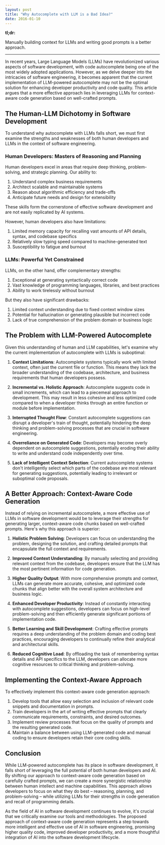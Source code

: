 ```yaml
---
layout: post
title: "Why Autocomplete with LLM is a Bad Idea?"
date: 2016-01-10
---
```


**tl;dr:**

Manually building context for LLMs and writing good prompts is a better approach.

---

In recent years, Large Language Models (LLMs) have revolutionized various aspects of software development, with code autocomplete being one of the most widely adopted applications. However, as we delve deeper into the intricacies of software engineering, it becomes apparent that the current implementation of LLM-powered autocomplete may not be the optimal solution for enhancing developer productivity and code quality. This article argues that a more effective approach lies in leveraging LLMs for context-aware code generation based on well-crafted prompts.

## The Human-LLM Dichotomy in Software Development

To understand why autocomplete with LLMs falls short, we must first examine the strengths and weaknesses of both human developers and LLMs in the context of software engineering.

### Human Developers: Masters of Reasoning and Planning

Human developers excel in areas that require deep thinking, problem-solving, and strategic planning. Our ability to:

1. Understand complex business requirements
2. Architect scalable and maintainable systems
3. Reason about algorithmic efficiency and trade-offs
4. Anticipate future needs and design for extensibility

These skills form the cornerstone of effective software development and are not easily replicated by AI systems.

However, human developers also have limitations:

1. Limited memory capacity for recalling vast amounts of API details, syntax, and codebase specifics
2. Relatively slow typing speed compared to machine-generated text
3. Susceptibility to fatigue and burnout

### LLMs: Powerful Yet Constrained

LLMs, on the other hand, offer complementary strengths:

1. Exceptional at generating syntactically correct code
2. Vast knowledge of programming languages, libraries, and best practices
3. Ability to work tirelessly without burnout

But they also have significant drawbacks:

1. Limited context understanding due to fixed context window sizes
2. Potential for hallucination or generating plausible but incorrect code
3. Lack of true comprehension of the problem domain or business logic

## The Problem with LLM-Powered Autocomplete

Given this understanding of human and LLM capabilities, let's examine why the current implementation of autocomplete with LLMs is suboptimal:

1. **Context Limitations**: Autocomplete systems typically work with limited context, often just the current file or function. This means they lack the broader understanding of the codebase, architecture, and business requirements that human developers possess.

2. **Incremental vs. Holistic Approach**: Autocomplete suggests code in small increments, which can lead to a piecemeal approach to development. This may result in less cohesive and less optimized code compared to when a developer thinks through an entire function or module before implementation.

3. **Interrupted Thought Flow**: Constant autocomplete suggestions can disrupt a developer's train of thought, potentially hindering the deep thinking and problem-solving processes that are crucial in software engineering.

4. **Overreliance on Generated Code**: Developers may become overly dependent on autocomplete suggestions, potentially eroding their ability to write and understand code independently over time.

5. **Lack of Intelligent Context Selection**: Current autocomplete systems don't intelligently select which parts of the codebase are most relevant for generating suggestions, potentially leading to irrelevant or suboptimal code proposals.

## A Better Approach: Context-Aware Code Generation

Instead of relying on incremental autocomplete, a more effective use of LLMs in software development would be to leverage their strengths for generating larger, context-aware code chunks based on well-crafted prompts. Here's why this approach is superior:

1. **Holistic Problem Solving**: Developers can focus on understanding the problem, designing the solution, and crafting detailed prompts that encapsulate the full context and requirements.

2. **Improved Context Understanding**: By manually selecting and providing relevant context from the codebase, developers ensure that the LLM has the most pertinent information for code generation.

3. **Higher Quality Output**: With more comprehensive prompts and context, LLMs can generate more accurate, cohesive, and optimized code chunks that align better with the overall system architecture and business logic.

4. **Enhanced Developer Productivity**: Instead of constantly interacting with autocomplete suggestions, developers can focus on high-level problem-solving and then efficiently generate significant portions of implementation code.

5. **Better Learning and Skill Development**: Crafting effective prompts requires a deep understanding of the problem domain and coding best practices, encouraging developers to continually refine their analytical and architectural skills.

6. **Reduced Cognitive Load**: By offloading the task of remembering syntax details and API specifics to the LLM, developers can allocate more cognitive resources to critical thinking and problem-solving.

## Implementing the Context-Aware Approach

To effectively implement this context-aware code generation approach:

1. Develop tools that allow easy selection and inclusion of relevant code snippets and documentation in prompts.
2. Train developers in the art of writing effective prompts that clearly communicate requirements, constraints, and desired outcomes.
3. Implement review processes that focus on the quality of prompts and the resulting generated code.
4. Maintain a balance between using LLM-generated code and manual coding to ensure developers retain their core coding skills.

## Conclusion

While LLM-powered autocomplete has its place in software development, it falls short of leveraging the full potential of both human developers and AI. By shifting our approach to context-aware code generation based on carefully crafted prompts, we can create a more synergistic relationship between human intellect and machine capabilities. This approach allows developers to focus on what they do best – reasoning, planning, and problem-solving – while utilizing LLMs for their strengths in code generation and recall of programming details.

As the field of AI in software development continues to evolve, it's crucial that we critically examine our tools and methodologies. The proposed approach of context-aware code generation represents a step towards more intelligent and effective use of AI in software engineering, promising higher quality code, improved developer productivity, and a more thoughtful integration of AI into the software development lifecycle.
